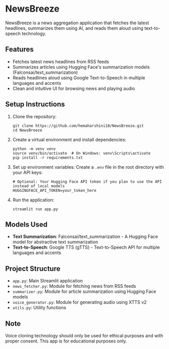 # NewsBreeze

NewsBreeze is a news aggregation application that fetches the latest headlines, summarizes them using AI, and reads them aloud using text-to-speech technology.

## Features

- Fetches latest news headlines from RSS feeds
- Summarizes articles using Hugging Face's summarization models (Falconsai/text_summarization)
- Reads headlines aloud using Google Text-to-Speech in multiple languages and accents
- Clean and intuitive UI for browsing news and playing audio

## Setup Instructions

1. Clone the repository:
   ```
   git clone https://github.com/hemaharshini18/NewsBreeze.git
   cd NewsBreeze
   ```

2. Create a virtual environment and install dependencies:
   ```
   python -m venv venv
   source venv/bin/activate  # On Windows: venv\Scripts\activate
   pip install -r requirements.txt
   ```

3. Set up environment variables:
   Create a `.env` file in the root directory with your API keys:
   ```
   # Optional: Your Hugging Face API token if you plan to use the API instead of local models
   HUGGINGFACE_API_TOKEN=your_token_here
   ```

4. Run the application:
   ```
   streamlit run app.py
   ```

## Models Used

- **Text Summarization**: Falconsai/text_summarization - A Hugging Face model for abstractive text summarization
- **Text-to-Speech**: Google TTS (gTTS) - Text-to-Speech API for multiple languages and accents

## Project Structure

- `app.py`: Main Streamlit application
- `news_fetcher.py`: Module for fetching news from RSS feeds
- `summarizer.py`: Module for article summarization using Hugging Face models
- `voice_generator.py`: Module for generating audio using XTTS v2
- `utils.py`: Utility functions

## Note

Voice cloning technology should only be used for ethical purposes and with proper consent. This app is for educational purposes only. 
